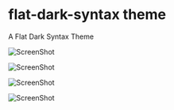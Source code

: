 # flat-dark-syntax theme

A Flat Dark Syntax Theme


![ScreenShot](https://raw.github.com/abhishekgahlot/Flat-Dark-Atom-Theme/master/screens/1.png)

![ScreenShot](https://raw.github.com/abhishekgahlot/Flat-Dark-Atom-Theme/master/screens/2.png)

![ScreenShot](https://raw.github.com/abhishekgahlot/Flat-Dark-Atom-Theme/master/screens/3.png)

![ScreenShot](https://raw.github.com/abhishekgahlot/Flat-Dark-Atom-Theme/master/screens/4.png)

